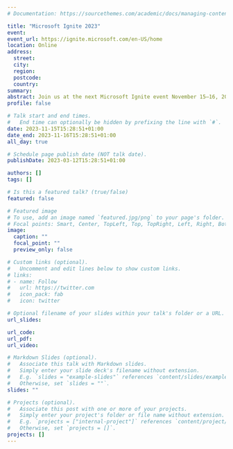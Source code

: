 ```yaml
---
# Documentation: https://sourcethemes.com/academic/docs/managing-content/

title: "Microsoft Ignite 2023"
event:
event_url: https://ignite.microsoft.com/en-US/home
location: Online
address:
  street:
  city:
  region:
  postcode:
  country:
summary:
abstract: Join us at the next Microsoft Ignite event November 15–16, 2023, to catch up on the latest industry innovations. Sign up to be one of the first to know when registration launches.
profile: false

# Talk start and end times.
#   End time can optionally be hidden by prefixing the line with `#`.
date: 2023-11-15T15:28:51+01:00
date_end: 2023-11-16T15:28:51+01:00
all_day: true

# Schedule page publish date (NOT talk date).
publishDate: 2023-03-12T15:28:51+01:00

authors: []
tags: []

# Is this a featured talk? (true/false)
featured: false

# Featured image
# To use, add an image named `featured.jpg/png` to your page's folder. 
# Focal points: Smart, Center, TopLeft, Top, TopRight, Left, Right, BottomLeft, Bottom, BottomRight.
image:
  caption: ""
  focal_point: ""
  preview_only: false

# Custom links (optional).
#   Uncomment and edit lines below to show custom links.
# links:
# - name: Follow
#   url: https://twitter.com
#   icon_pack: fab
#   icon: twitter

# Optional filename of your slides within your talk's folder or a URL.
url_slides:

url_code:
url_pdf:
url_video:

# Markdown Slides (optional).
#   Associate this talk with Markdown slides.
#   Simply enter your slide deck's filename without extension.
#   E.g. `slides = "example-slides"` references `content/slides/example-slides.md`.
#   Otherwise, set `slides = ""`.
slides: ""

# Projects (optional).
#   Associate this post with one or more of your projects.
#   Simply enter your project's folder or file name without extension.
#   E.g. `projects = ["internal-project"]` references `content/project/deep-learning/index.md`.
#   Otherwise, set `projects = []`.
projects: []
---
```

